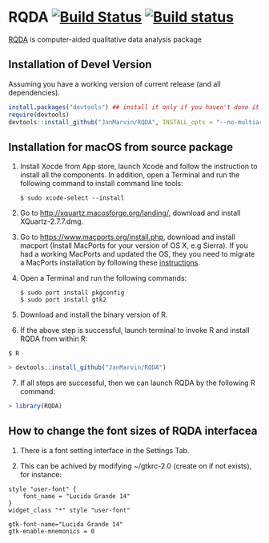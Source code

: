 # RQDA [![Build Status](https://travis-ci.org/JanMarvin/RQDA.svg?branch=master)](https://travis-ci.org/JanMarvin/RQDA) [![Build status](https://ci.appveyor.com/api/projects/status/jguugf4k74kt77xp/branch/master?svg=true)](https://ci.appveyor.com/project/JanMarvin/rqda/branch/master)

[RQDA](http://rqda.r-forge.r-project.org/) is computer-aided qualitative data analysis package

## Installation of Devel Version

Assuming you have a working version of current release (and all dependencies).

```R
install.packages("devtools") ## install it only if you haven't done it yet
require(devtools)
devtools::install_github("JanMarvin/RQDA", INSTALL_opts = "--no-multiarch")
```



## Installation for macOS from source package

1. Install Xocde from App store, launch Xcode and follow the instruction to install all the components. In addition, open a Terminal and run the following command to install command line tools: 
   ```
   $ sudo xcode-select --install
   ```

2. Go to http://xquartz.macosforge.org/landing/, download and install XQuartz-2.7.7.dmg.

3. Go to https://www.macports.org/install.php, download and install macport (Install MacPorts for your version of OS X, e.g Sierra). If you had a working MacPorts and updated the OS, they you need to migrate a MacPorts installation by following these [instructions](https://trac.macports.org/wiki/Migration). 

4. Open a Terminal and run the following commands:
   ```
   $ sudo port install pkgconfig
   $ sudo port install gtk2
   ```

5. Download and install the binary version of R.

6. If the above step is successful, launch terminal to invoke R and install RQDA from within R:

```terminal
$ R
```
```R
> devtools::install_github("JanMarvin/RQDA")
```

7. If all steps are successful, then we can launch RQDA by the following R command:
```R
> library(RQDA) 
```

## How to change the font sizes of RQDA interfacea
1. There is a font setting interface in the Settings Tab.

2. This can be achived by modifying ~/gtkrc-2.0 (create on if not exists), for instance:

```
style "user-font" {
    font_name = "Lucida Grande 14"
}
widget_class "*" style "user-font"

gtk-font-name="Lucida Grande 14"
gtk-enable-mnemonics = 0
```
